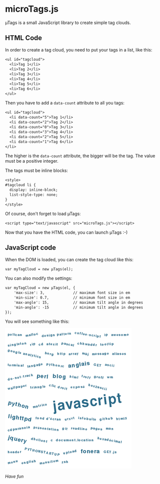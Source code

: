 microTags.js
============

µTags is a small JavaScript library to create simple tag clouds.

HTML Code
---------

In order to create a tag cloud, you need to put your tags in a list, like this:

    <ul id="tagcloud">
      <li>Tag 1</li>
      <li>Tag 2</li>
      <li>Tag 3</li>
      <li>Tag 4</li>
      <li>Tag 5</li>
      <li>Tag 6</li>
    </ul>

Then you have to add a `data-count` attribute to all you tags:

    <ul id="tagcloud">
      <li data-count="5">Tag 1</li>
      <li data-count="2">Tag 2</li>
      <li data-count="0">Tag 3</li>
      <li data-count="3">Tag 4</li>
      <li data-count="2">Tag 5</li>
      <li data-count="1">Tag 6</li>
    </li>

The higher is the `data-count` attribute, the bigger will be the tag. 
The value must be a positive integer.

The tags must be inline blocks:

    <style>
    #tagcloud li {
      display: inline-block;
      list-style-type: none;
    }
    </style>

Of course, don't forget to load µTags:

    <script type="text/javascript" src="microTags.js"></script>

Now that you have the HTML code, you can launch µTags :-)


JavaScript code
---------------

When the DOM is loaded, you can create the tag cloud like this:

    var myTagCloud = new µTags(el);

You can also modify the settings:

    var myTagCloud = new µTags(el, {
        'max-size': 3,             // maximum font size in em
        'min-size': 0.7,           // minimum font size in em  
        'max-angle': 15,           // maximum tilt angle in degrees
        'min-angle': -15           // minimum tilt angle in degrees
    });

You will see something like this:

![Screenshot](screenshot.png)

*Have fun*
